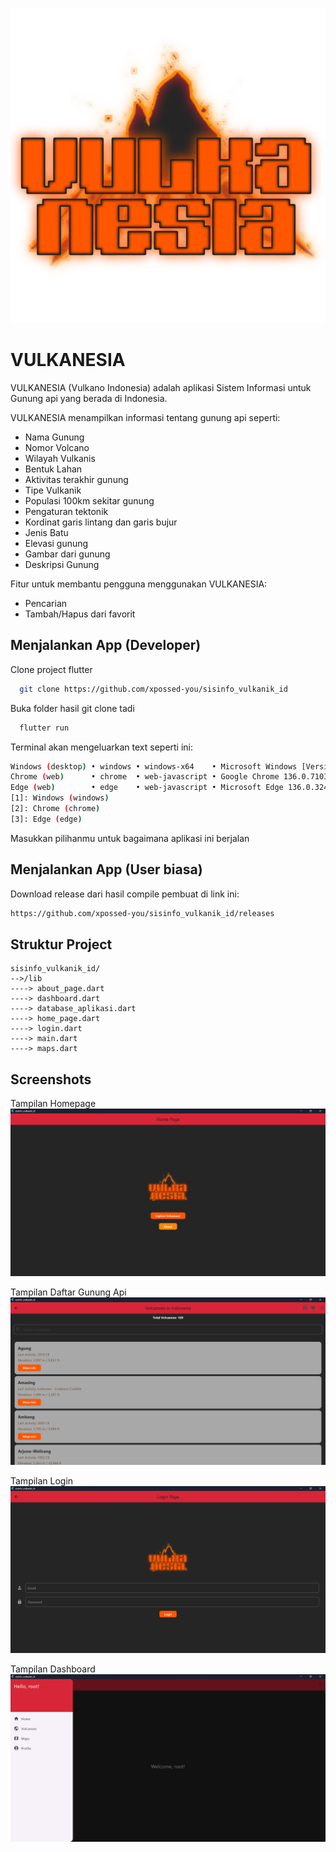 
![Logo](https://raw.githubusercontent.com/xpossed-you/sisinfo_vulkanik_id/refs/heads/master/screenshot/logo_aplikasi.png?token=GHSAT0AAAAAADA3PEW2WGWOWW6XB7TF45ZG2BHDRBQ)


# VULKANESIA

VULKANESIA (Vulkano Indonesia) adalah aplikasi Sistem Informasi untuk Gunung api yang berada di Indonesia.

VULKANESIA menampilkan informasi tentang gunung api seperti:
- Nama Gunung
- Nomor Volcano
- Wilayah Vulkanis
- Bentuk Lahan
- Aktivitas terakhir gunung
- Tipe Vulkanik
- Populasi 100km sekitar gunung
- Pengaturan tektonik
- Kordinat garis lintang dan garis bujur
- Jenis Batu
- Elevasi gunung
- Gambar dari gunung
- Deskripsi Gunung

Fitur untuk membantu pengguna menggunakan VULKANESIA:
- Pencarian
- Tambah/Hapus dari favorit


## Menjalankan App (Developer)

Clone project flutter

```bash
  git clone https://github.com/xpossed-you/sisinfo_vulkanik_id
```

Buka folder hasil git clone tadi

```bash
  flutter run
```

Terminal akan mengeluarkan text seperti ini:

```bash
Windows (desktop) • windows • windows-x64    • Microsoft Windows [Version 10.0.26100.4061]
Chrome (web)      • chrome  • web-javascript • Google Chrome 136.0.7103.114
Edge (web)        • edge    • web-javascript • Microsoft Edge 136.0.3240.64
[1]: Windows (windows)
[2]: Chrome (chrome)
[3]: Edge (edge)
```

Masukkan pilihanmu untuk bagaimana aplikasi ini berjalan

## Menjalankan App (User biasa)

Download release dari hasil compile pembuat di link ini:
```bash
https://github.com/xpossed-you/sisinfo_vulkanik_id/releases
```

## Struktur Project
~~~
sisinfo_vulkanik_id/
-->/lib
----> about_page.dart
----> dashboard.dart
----> database_aplikasi.dart
----> home_page.dart
----> login.dart
----> main.dart
----> maps.dart
~~~

## Screenshots
Tampilan Homepage
![App Screenshot](https://raw.githubusercontent.com/xpossed-you/sisinfo_vulkanik_id/refs/heads/master/screenshot/Screenshot%202025-05-16%20185032.png?token=GHSAT0AAAAAADA3PEW2VYCTCAHCFIL7BUCE2BHDRZA)

Tampilan Daftar Gunung Api
![App Screenshot](https://raw.githubusercontent.com/xpossed-you/sisinfo_vulkanik_id/refs/heads/master/screenshot/Screenshot%202025-05-16%20184632.png?token=GHSAT0AAAAAADA3PEW3L2HLXVD75LFA7FOE2BHDSPQ)

Tampilan Login
![App Screenshot](https://raw.githubusercontent.com/xpossed-you/sisinfo_vulkanik_id/refs/heads/master/screenshot/Screenshot%202025-05-16%20184641.png?token=GHSAT0AAAAAADA3PEW32S4KH7VN6I3YOWRY2BHDTGQ)

Tampilan Dashboard
![App Screenshot](https://raw.githubusercontent.com/xpossed-you/sisinfo_vulkanik_id/refs/heads/master/screenshot/Screenshot%202025-05-16%20185059.png?token=GHSAT0AAAAAADA3PEW3OPYJ3YJHKN32HH3A2BHDTUQ)
